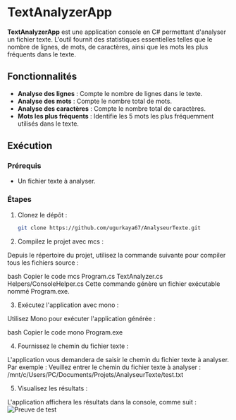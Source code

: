 # TextAnalyzerApp

**TextAnalyzerApp** est une application console en C# permettant d'analyser un fichier texte. L'outil fournit des statistiques essentielles telles que le nombre de lignes, de mots, de caractères, ainsi que les mots les plus fréquents dans le texte.

## Fonctionnalités

- **Analyse des lignes** : Compte le nombre de lignes dans le texte.
- **Analyse des mots** : Compte le nombre total de mots.
- **Analyse des caractères** : Compte le nombre total de caractères.
- **Mots les plus fréquents** : Identifie les 5 mots les plus fréquemment utilisés dans le texte.

## Exécution

### Prérequis

- Un fichier texte à analyser.

### Étapes

1. Clonez le dépôt :

   ```bash
   git clone https://github.com/ugurkaya67/AnalyseurTexte.git

2. Compilez le projet avec mcs :

Depuis le répertoire du projet, utilisez la commande suivante pour compiler tous les fichiers source :

bash
Copier le code
mcs Program.cs TextAnalyzer.cs Helpers/ConsoleHelper.cs
Cette commande génère un fichier exécutable nommé Program.exe.

3. Exécutez l'application avec mono :

Utilisez Mono pour exécuter l'application générée :

bash
Copier le code
mono Program.exe

4. Fournissez le chemin du fichier texte :

L'application vous demandera de saisir le chemin du fichier texte à analyser. 
Par exemple :
Veuillez entrer le chemin du fichier texte à analyser : /mnt/c/Users/PC/Documents/Projets/AnalyseurTexte/test.txt

5. Visualisez les résultats :

L'application affichera les résultats dans la console, comme suit :
![Preuve de test](test.png)

